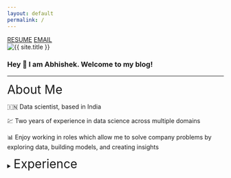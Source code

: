 ```yaml
---
layout: default
permalink: /
---
```


<div class="main-container">

<div class="left-side-item">

<div class="contact-buttons-div">
    <a class="resume-button" href="../resume.pdf" target="_blank">RESUME</a>
    <a class="resume-button" href="mailto: {{ site.author.email }}" target="_blank">EMAIL</a>
</div>

</div>

<div class="right-side-item">

<img src="{{ site.author.image }}" alt="{{ site.title }}" class="circle-image wow animated zoomIn" data-wow-delay=".1s" />

</div>

</div>

### Hey :wave: I am Abhishek. Welcome to my blog! 

----

<span class='highlight-text-summary' style="font-size: 2em;">About Me</span>

:india: Data scientist, based in India

:chart: Two years of experience in data science across multiple domains

:bar_chart: Enjoy working in roles which allow me to solve company problems by exploring data, building models, and creating insights

<details>

<summary class='highlight-text-summary'><span style="font-size: 2em;">Experience</span>
</summary>

<ul>
  <li>
    <p>
    Internship at <span class="highlight-text">Stats Perform</span> (September 2022 - March 2023)<br>
    Developed the <span class="highlight-text">AI Monitoring project</span> from scratch, a framework to periodically track model predictions, calculate performance metrics for them, and detect anomalous behaviours.
    </p>
  </li>
  <li>
    <p>
    Data scientist (freelance) at <span class="highlight-text">360Scouting</span> (June 2021 - June 2022)<br>
    Helped <span class="highlight-text">build models</span> to evaluate players, <span class="highlight-text">create rankings</span>, and develop shortlists of players to sell to other clubs.
    </p>
  </li>
  <li>
    <p>Have also done several short-term consulting projects on topics like building visualizations, building local setups to ingest data from APIs.</p>
  </li>
</ul>

</details>